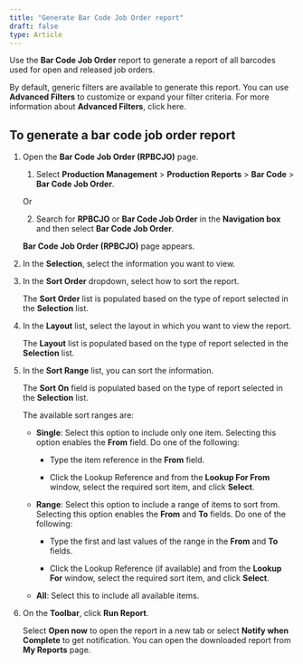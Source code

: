 ```yaml
---
title: "Generate Bar Code Job Order report"
draft: false
type: Article
---
```


Use the **Bar Code Job Order** report to generate a report of all barcodes used for open and released job orders.

By default, generic filters are available to generate this report. You can use **Advanced Filters** to customize or expand your filter criteria. For more information about **Advanced Filters**, click here.

## To generate a bar code job order report

1. Open the **Bar Code Job Order (RPBCJO)** page.

    1. Select **Production Management** > **Production Reports** > **Bar Code** > **Bar Code Job Order**.

    Or

    2. Search for **RPBCJO** or **Bar Code Job Order** in the **Navigation box** and then select **Bar Code Job Order**.

    **Bar Code Job Order (RPBCJO)** page appears.

2. In the **Selection**, select the information you want to view.

3. In the **Sort Order** dropdown, select how to sort the report.

    The **Sort Order** list is populated based on the type of report selected in the **Selection** list.

4. In the **Layout** list, select the layout in which you want to view the report.

    The **Layout** list is populated based on the type of report selected in the **Selection** list.

5. In the **Sort Range** list, you can sort the information.

    The **Sort On** field is populated based on the type of report selected in the **Selection** list.

    The available sort ranges are:

    - **Single**: Select this option to include only one item. Selecting this option enables the **From** field. Do one of the following:

        - Type the item reference in the **From** field.

        - Click the Lookup Reference and from the **Lookup For From** window, select the required sort item, and click **Select**.

    - **Range**: Select this option to include a range of items to sort from. Selecting this option enables the **From** and **To** fields. Do one of the following:

        - Type the first and last values of the range in the **From** and **To** fields.

        - Click the Lookup Reference (if available) and from the **Lookup For** window, select the required sort item, and click **Select**.

    - **All**: Select this to include all available items.

6. On the **Toolbar**, click **Run Report**.

    Select **Open now** to open the report in a new tab or select **Notify when Complete** to get notification. You can open the downloaded report from **My Reports** page.

​